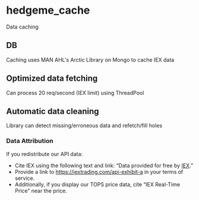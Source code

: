 # hedgeme_cache
Data caching

## DB
Caching uses MAN AHL's Arctic Library on Mongo to cache IEX data 

## Optimized data fetching
Can process 20 req/second (IEX limit) using ThreadPool

## Automatic data cleaning
Library can detect missing/erroneous data and refetch/fill holes


### Data Attribution
If you redistribute our API data:

- Cite IEX using the following text and link: “Data provided for free by [IEX](https://iextrading.com/developer).”
- Provide a link to https://iextrading.com/api-exhibit-a in your terms of service.
- Additionally, if you display our TOPS price data, cite “IEX Real-Time Price” near the price.

